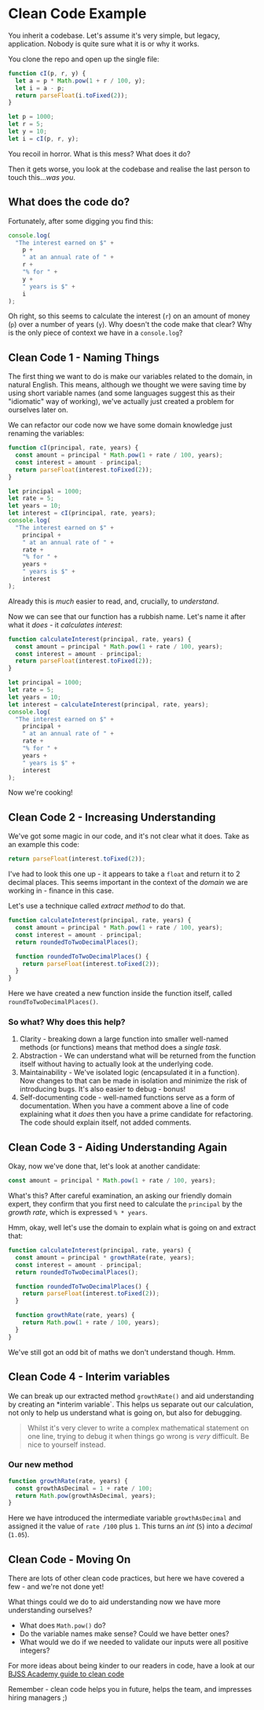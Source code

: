 # Clean Code Example

You inherit a codebase. Let's assume it's very simple, but legacy, application. Nobody is quite sure what it is or why it works.

You clone the repo and open up the single file:

```js
function cI(p, r, y) {
  let a = p * Math.pow(1 + r / 100, y);
  let i = a - p;
  return parseFloat(i.toFixed(2));
}

let p = 1000;
let r = 5;
let y = 10;
let i = cI(p, r, y);
```

You recoil in horror. What is this mess? What does it do?

Then it gets worse, you look at the codebase and realise the last person to touch this..._was you_.

## What does the code do?

Fortunately, after some digging you find this:

```js
console.log(
  "The interest earned on $" +
    p +
    " at an annual rate of " +
    r +
    "% for " +
    y +
    " years is $" +
    i
);
```

Oh right, so this seems to calculate the interest (`r`) on an amount of money (`p`) over a number of years (`y`). Why doesn't the code make that clear? Why is the only piece of context we have in a `console.log`?

## Clean Code 1 - Naming Things

The first thing we want to do is make our variables related to the domain, in natural English. This means, although we thought we were saving time by using short variable names (and some languages suggest this as their "idiomatic" way of working), we've actually just created a problem for ourselves later on.

We can refactor our code now we have some domain knowledge just renaming the variables:

```js
function cI(principal, rate, years) {
  const amount = principal * Math.pow(1 + rate / 100, years);
  const interest = amount - principal;
  return parseFloat(interest.toFixed(2));
}

let principal = 1000;
let rate = 5;
let years = 10;
let interest = cI(principal, rate, years);
console.log(
  "The interest earned on $" +
    principal +
    " at an annual rate of " +
    rate +
    "% for " +
    years +
    " years is $" +
    interest
);
```

Already this is _much_ easier to read, and, crucially, to _understand_.

Now we can see that our function has a rubbish name. Let's name it after what it _does_ - it _calculates interest_:

```js
function calculateInterest(principal, rate, years) {
  const amount = principal * Math.pow(1 + rate / 100, years);
  const interest = amount - principal;
  return parseFloat(interest.toFixed(2));
}

let principal = 1000;
let rate = 5;
let years = 10;
let interest = calculateInterest(principal, rate, years);
console.log(
  "The interest earned on $" +
    principal +
    " at an annual rate of " +
    rate +
    "% for " +
    years +
    " years is $" +
    interest
);
```

Now we're cooking!

## Clean Code 2 - Increasing Understanding

We've got some magic in our code, and it's not clear what it does. Take as an example this code:

```js
return parseFloat(interest.toFixed(2));
```

I've had to look this one up - it appears to take a `float` and return it to 2 decimal places. This seems important in the context of the _domain_ we are working in - finance in this case.

Let's use a technique called _extract method_ to do that.

```js
function calculateInterest(principal, rate, years) {
  const amount = principal * Math.pow(1 + rate / 100, years);
  const interest = amount - principal;
  return roundedToTwoDecimalPlaces();

  function roundedToTwoDecimalPlaces() {
    return parseFloat(interest.toFixed(2));
  }
}
```

Here we have created a new function inside the function itself, called `roundToTwoDecimalPlaces()`.

### So what? Why does this help?

1. Clarity - breaking down a large function into smaller well-named methods (or functions) means that method does a _single task_.
2. Abstraction - We can understand what will be returned from the function itself without having to actually look at the underlying code.
3. Maintainability - We've isolated logic (encapsulated it in a function). Now changes to that can be made in isolation and minimize the risk of introducing bugs. It's also easier to debug - bonus!
4. Self-documenting code - well-named functions serve as a form of documentation. When you have a comment above a line of code explaining what it _does_ then you have a prime candidate for refactoring. The code should explain itself, not added comments.

## Clean Code 3 - Aiding Understanding Again

Okay, now we've done that, let's look at another candidate:

```js
const amount = principal * Math.pow(1 + rate / 100, years);
```

What's this? After careful examination, an asking our friendly domain expert, they confirm that you first need to calculate the `principal` by the _growth rate_, which is expressed `% * years`.

Hmm, okay, well let's use the domain to explain what is going on and extract that:

```js
function calculateInterest(principal, rate, years) {
  const amount = principal * growthRate(rate, years);
  const interest = amount - principal;
  return roundedToTwoDecimalPlaces();

  function roundedToTwoDecimalPlaces() {
    return parseFloat(interest.toFixed(2));
  }

  function growthRate(rate, years) {
    return Math.pow(1 + rate / 100, years);
  }
}
```

We've still got an odd bit of maths we don't understand though. Hmm.

## Clean Code 4 - Interim variables

We can break up our extracted method `growthRate()` and aid understanding by creating an \*interim variable`. This helps us separate out our calculation, not only to help us understand what is going on, but also for debugging.

> Whilst it's very clever to write a complex mathematical statement on one line, trying to debug it when things go wrong is _very_ difficult. Be nice to yourself instead.

### Our new method

```js
function growthRate(rate, years) {
  const growthAsDecimal = 1 + rate / 100;
  return Math.pow(growthAsDecimal, years);
}
```

Here we have introduced the intermediate variable `growthAsDecimal` and assigned it the value of `rate /100` plus `1`. This turns an _int_ (`5`) into a _decimal_ (`1.05`).

## Clean Code - Moving On

There are lots of other clean code practices, but here we have covered a few - and we're not done yet!

What things could we do to aid understanding now we have more understanding ourselves?

- What does `Math.pow()` do?
- Do the variable names make sense? Could we have better ones?
- What would we do if we needed to validate our inputs were all positive integers?

For more ideas about being kinder to our readers in code, have a look at our
[BJSS Academy guide to clean code](https://github.com/bjssacademy/fundamentals-clean-code)

Remember - clean code helps you in future, helps the team, and impresses hiring managers ;)
